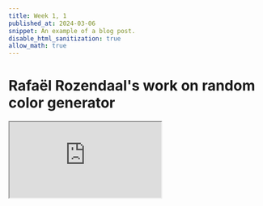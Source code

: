 ```yaml
---
title: Week 1, 1
published_at: 2024-03-06
snippet: An example of a blog post.
disable_html_sanitization: true
allow_math: true
---
```


# Rafaël Rozendaal's work on random color generator 

<iframe src="https://editor.p5js.org/KC-Yeo/full/vnL9hfQua"></iframe>

<script type="module">

    iframe.width  = iframe.parentNode.scrollWidth
    iframe.height = iframe.width * 9 / 16 + 42

</script>